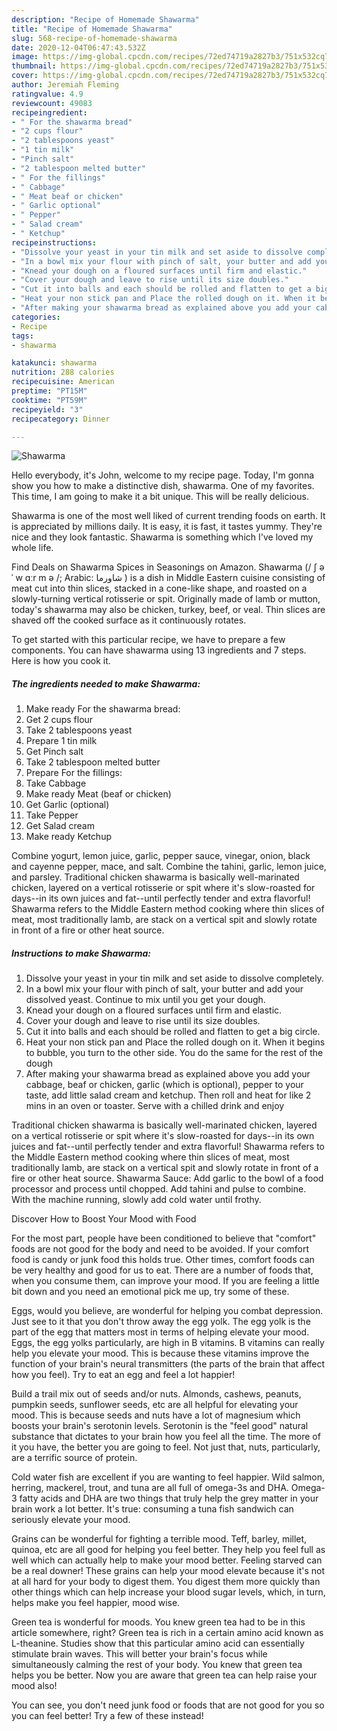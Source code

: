 ```yaml
---
description: "Recipe of Homemade Shawarma"
title: "Recipe of Homemade Shawarma"
slug: 568-recipe-of-homemade-shawarma
date: 2020-12-04T06:47:43.532Z
image: https://img-global.cpcdn.com/recipes/72ed74719a2827b3/751x532cq70/shawarma-recipe-main-photo.jpg
thumbnail: https://img-global.cpcdn.com/recipes/72ed74719a2827b3/751x532cq70/shawarma-recipe-main-photo.jpg
cover: https://img-global.cpcdn.com/recipes/72ed74719a2827b3/751x532cq70/shawarma-recipe-main-photo.jpg
author: Jeremiah Fleming
ratingvalue: 4.9
reviewcount: 49083
recipeingredient:
- " For the shawarma bread"
- "2 cups flour"
- "2 tablespoons yeast"
- "1 tin milk"
- "Pinch salt"
- "2 tablespoon melted butter"
- " For the fillings"
- " Cabbage"
- " Meat beaf or chicken"
- " Garlic optional"
- " Pepper"
- " Salad cream"
- " Ketchup"
recipeinstructions:
- "Dissolve your yeast in your tin milk and set aside to dissolve completely."
- "In a bowl mix your flour with pinch of salt, your butter and add your dissolved yeast. Continue to mix until you get your dough."
- "Knead your dough on a floured surfaces until firm and elastic."
- "Cover your dough and leave to rise until its size doubles."
- "Cut it into balls and each should be rolled and flatten to get a big circle."
- "Heat your non stick pan and Place the rolled dough on it. When it begins to bubble, you turn to the other side. You do the same for the rest of the dough"
- "After making your shawarma bread as explained above you add your cabbage, beaf or chicken, garlic (which is optional), pepper to your taste, add little salad cream and ketchup. Then roll and heat for like 2 mins in an oven or toaster. Serve with a chilled drink and enjoy"
categories:
- Recipe
tags:
- shawarma

katakunci: shawarma 
nutrition: 288 calories
recipecuisine: American
preptime: "PT15M"
cooktime: "PT59M"
recipeyield: "3"
recipecategory: Dinner

---
```



![Shawarma](https://img-global.cpcdn.com/recipes/72ed74719a2827b3/751x532cq70/shawarma-recipe-main-photo.jpg)

Hello everybody, it's John, welcome to my recipe page. Today, I'm gonna show you how to make a distinctive dish, shawarma. One of my favorites. This time, I am going to make it a bit unique. This will be really delicious.

Shawarma is one of the most well liked of current trending foods on earth. It is appreciated by millions daily. It is easy, it is fast, it tastes yummy. They're nice and they look fantastic. Shawarma is something which I've loved my whole life.

Find Deals on Shawarma Spices in Seasonings on Amazon. Shawarma (/ ʃ ə ˈ w ɑːr m ə /; Arabic: شاورما ‎) is a dish in Middle Eastern cuisine consisting of meat cut into thin slices, stacked in a cone-like shape, and roasted on a slowly-turning vertical rotisserie or spit. Originally made of lamb or mutton, today&#39;s shawarma may also be chicken, turkey, beef, or veal. Thin slices are shaved off the cooked surface as it continuously rotates.


To get started with this particular recipe, we have to prepare a few components. You can have shawarma using 13 ingredients and 7 steps. Here is how you cook it.

<!--inarticleads1-->

##### The ingredients needed to make Shawarma:

1. Make ready  For the shawarma bread:
1. Get 2 cups flour
1. Take 2 tablespoons yeast
1. Prepare 1 tin milk
1. Get Pinch salt
1. Take 2 tablespoon melted butter
1. Prepare  For the fillings:
1. Take  Cabbage
1. Make ready  Meat (beaf or chicken)
1. Get  Garlic (optional)
1. Take  Pepper
1. Get  Salad cream
1. Make ready  Ketchup


Combine yogurt, lemon juice, garlic, pepper sauce, vinegar, onion, black and cayenne pepper, mace, and salt. Combine the tahini, garlic, lemon juice, and parsley. Traditional chicken shawarma is basically well-marinated chicken, layered on a vertical rotisserie or spit where it&#39;s slow-roasted for days--in its own juices and fat--until perfectly tender and extra flavorful! Shawarma refers to the Middle Eastern method cooking where thin slices of meat, most traditionally lamb, are stack on a vertical spit and slowly rotate in front of a fire or other heat source. 

<!--inarticleads2-->

##### Instructions to make Shawarma:

1. Dissolve your yeast in your tin milk and set aside to dissolve completely.
1. In a bowl mix your flour with pinch of salt, your butter and add your dissolved yeast. Continue to mix until you get your dough.
1. Knead your dough on a floured surfaces until firm and elastic.
1. Cover your dough and leave to rise until its size doubles.
1. Cut it into balls and each should be rolled and flatten to get a big circle.
1. Heat your non stick pan and Place the rolled dough on it. When it begins to bubble, you turn to the other side. You do the same for the rest of the dough
1. After making your shawarma bread as explained above you add your cabbage, beaf or chicken, garlic (which is optional), pepper to your taste, add little salad cream and ketchup. Then roll and heat for like 2 mins in an oven or toaster. Serve with a chilled drink and enjoy


Traditional chicken shawarma is basically well-marinated chicken, layered on a vertical rotisserie or spit where it&#39;s slow-roasted for days--in its own juices and fat--until perfectly tender and extra flavorful! Shawarma refers to the Middle Eastern method cooking where thin slices of meat, most traditionally lamb, are stack on a vertical spit and slowly rotate in front of a fire or other heat source. Shawarma Sauce: Add garlic to the bowl of a food processor and process until chopped. Add tahini and pulse to combine. With the machine running, slowly add cold water until frothy. 

Discover How to Boost Your Mood with Food


For the most part, people have been conditioned to believe that "comfort" foods are not good for the body and need to be avoided. If your comfort food is candy or junk food this holds true. Other times, comfort foods can be very healthy and good for us to eat. There are a number of foods that, when you consume them, can improve your mood. If you are feeling a little bit down and you need an emotional pick me up, try some of these.

Eggs, would you believe, are wonderful for helping you combat depression. Just see to it that you don't throw away the egg yolk. The egg yolk is the part of the egg that matters most in terms of helping elevate your mood. Eggs, the egg yolks particularly, are high in B vitamins. B vitamins can really help you elevate your mood. This is because these vitamins improve the function of your brain's neural transmitters (the parts of the brain that affect how you feel). Try to eat an egg and feel a lot happier!

Build a trail mix out of seeds and/or nuts. Almonds, cashews, peanuts, pumpkin seeds, sunflower seeds, etc are all helpful for elevating your mood. This is because seeds and nuts have a lot of magnesium which boosts your brain's serotonin levels. Serotonin is the "feel good" natural substance that dictates to your brain how you feel all the time. The more of it you have, the better you are going to feel. Not just that, nuts, particularly, are a terrific source of protein.

Cold water fish are excellent if you are wanting to feel happier. Wild salmon, herring, mackerel, trout, and tuna are all full of omega-3s and DHA. Omega-3 fatty acids and DHA are two things that truly help the grey matter in your brain work a lot better. It's true: consuming a tuna fish sandwich can seriously elevate your mood. 

Grains can be wonderful for fighting a terrible mood. Teff, barley, millet, quinoa, etc are all good for helping you feel better. They help you feel full as well which can actually help to make your mood better. Feeling starved can be a real downer! These grains can help your mood elevate because it's not at all hard for your body to digest them. You digest them more quickly than other things which can help increase your blood sugar levels, which, in turn, helps make you feel happier, mood wise.

Green tea is wonderful for moods. You knew green tea had to be in this article somewhere, right? Green tea is rich in a certain amino acid known as L-theanine. Studies show that this particular amino acid can essentially stimulate brain waves. This will better your brain's focus while simultaneously calming the rest of your body. You knew that green tea helps you be better. Now you are aware that green tea can help raise your mood also!

You can see, you don't need junk food or foods that are not good for you so you can feel better! Try a few of these instead!

